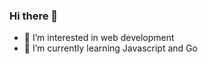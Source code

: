### Hi there 👋


- 🔭 I’m interested in web development
- 🌱 I’m currently learning Javascript and Go
